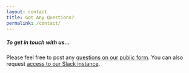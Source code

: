 ```yaml
---
layout: contact
title: Got Any Questions?
permalink: /contact/
---
```


##### To get in touch with us...

Please feel free to post any [questions on our public form](https://forum.blockstack.org/).
You can also request [access to our Slack instance](https://docs.google.com/a/blockstack.com/forms/d/e/1FAIpQLSed5Mnu0G5ZMJdWs6cTO_8sTJfUVfe1sYL6WFDcD51_XuQkZw/viewform).
